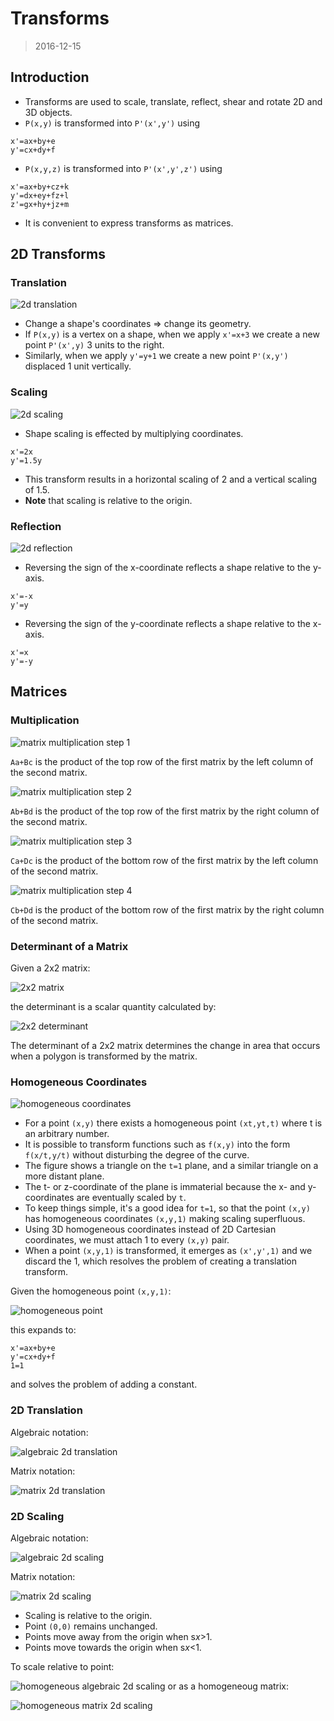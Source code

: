 # Transforms
> 2016-12-15

## Introduction
- Transforms are used to scale, translate, reflect, shear and rotate 2D and 3D
  objects.
- `P(x,y)` is transformed into `P'(x',y')` using
```
x'=ax+by+e
y'=cx+dy+f
```
- `P(x,y,z)` is transformed into `P'(x',y',z')` using
```
x'=ax+by+cz+k
y'=dx+ey+fz+l
z'=gx+hy+jz+m
```
- It is convenient to express transforms as matrices.

## 2D Transforms

### Translation

![2d translation](images/2d-translation.jpg)

- Change a shape's coordinates => change its geometry.
- If `P(x,y)` is a vertex on a shape, when we apply `x'=x+3` we create a new
  point `P'(x',y)` 3 units to the right.
- Similarly, when we apply `y'=y+1` we create a new point `P'(x,y')` displaced
  1 unit vertically.

### Scaling

![2d scaling](images/2d-scaling.jpg)

- Shape scaling is effected by multiplying coordinates.
```
x'=2x
y'=1.5y
```
- This transform results in a horizontal scaling of 2 and a vertical scaling of
  1.5.
- **Note** that scaling is relative to the origin.

### Reflection

![2d reflection](images/2d-reflection.jpg)

- Reversing the sign of the x-coordinate reflects a shape relative to the
  y-axis.
```
x'=-x
y'=y
```
- Reversing the sign of the y-coordinate reflects a shape relative to the
  x-axis.
```
x'=x
y'=-y
```

## Matrices

### Multiplication

![matrix multiplication step 1](images/matrix-multiplication-step-1.jpg)

`Aa+Bc` is the product of the top row of the first matrix by the left column of
the second matrix.

![matrix multiplication step 2](images/matrix-multiplication-step-2.jpg)

`Ab+Bd` is the product of the top row of the first matrix by the right column of
the second matrix.

![matrix multiplication step 3](images/matrix-multiplication-step-3.jpg)

`Ca+Dc` is the product of the bottom row of the first matrix by the left column
of the second matrix.

![matrix multiplication step 4](images/matrix-multiplication-step-4.jpg)

`Cb+Dd` is the product of the bottom row of the first matrix by the right column
of the second matrix.

### Determinant of a Matrix
Given a 2x2 matrix:

![2x2 matrix](images/2x2-matrix.jpg)

the determinant is a scalar quantity calculated by:

![2x2 determinant](images/2x2-determinant.jpg)

The determinant of a 2x2 matrix determines the change in area that occurs when
a polygon is transformed by the matrix.

### Homogeneous Coordinates

![homogeneous coordinates](images/homogeneous-coordinates.jpg)

- For a point `(x,y)` there exists a homogeneous point `(xt,yt,t)` where t is an
  arbitrary number.
- It is possible to transform functions such as `f(x,y)` into the form
  `f(x/t,y/t)` without disturbing the degree of the curve.
- The figure shows a triangle on the `t=1` plane, and a similar triangle on
  a more distant plane.
- The t- or z-coordinate of the plane is immaterial because the x- and
  y-coordinates are eventually scaled by `t`.
- To keep things simple, it's a good idea for `t=1`, so that the point `(x,y)`
  has homogeneous coordinates `(x,y,1)` making scaling superfluous.
- Using 3D homogeneous coordinates instead of 2D Cartesian coordinates, we must
  attach 1 to every `(x,y)` pair.
- When a point `(x,y,1)` is transformed, it emerges as `(x',y',1)` and we
  discard the 1, which resolves the problem of creating a translation transform.

Given the homogeneous point `(x,y,1)`:

![homogeneous point](images/homogeneous-point.jpg)

this expands to:
```
x'=ax+by+e
y'=cx+dy+f
1=1
```
and solves the problem of adding a constant.

### 2D Translation
Algebraic notation:

![algebraic 2d translation](images/algebraic-2d-translation.jpg)

Matrix notation:

![matrix 2d translation](images/matrix-2d-translation.jpg)

### 2D Scaling
Algebraic notation:

![algebraic 2d scaling](images/algebraic-2d-scaling.jpg)

Matrix notation:

![matrix 2d scaling](images/matrix-2d-scaling.jpg)

- Scaling is relative to the origin.
- Point `(0,0)` remains unchanged.
- Points move away from the origin when s*x*>1.
- Points move towards the origin when s*x*<1.

To scale relative to point:

![homogeneous algebraic 2d scaling](images/homogeneous-algebraic-2d-scaling.jpg)
or as a homogeneoug matrix:

![homogeneous matrix 2d scaling](images/homogeneous-matrix-2d-scaling.jpg)
